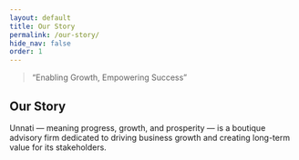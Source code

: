 ```yaml
---
layout: default
title: Our Story
permalink: /our-story/
hide_nav: false
order: 1
---
```


<div class="container my-5">
  <div class="row justify-content-center">
    <div class="col-md-8">
      <blockquote class="blockquote text-center p-4 bg-light rounded shadow">
        <p class="mb-0 display-5 fw-semibold">
          “Enabling Growth, Empowering Success”
        </p>
        <!-- Optional: Tagline author/source -->
        <!-- <footer class="blockquote-footer mt-3">Your Tagline Here</footer> -->
      </blockquote>
    </div>
  </div>
</div>

## Our Story
 
Unnati — meaning progress, growth, and prosperity — is a boutique advisory firm dedicated to driving business growth and creating long-term value for its stakeholders.


